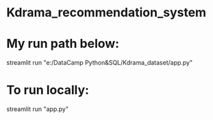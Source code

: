 ﻿# Kdrama_recommendation_system
# My run path below:
streamlit run "e:/DataCamp Python&SQL/Kdrama_dataset/app.py" 

# To run locally:
streamlit run "app.py"
